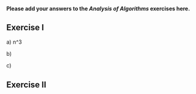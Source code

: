 #### Please add your answers to the ***Analysis of  Algorithms*** exercises here.

## Exercise I

a) n^3


b)


c)

## Exercise II


